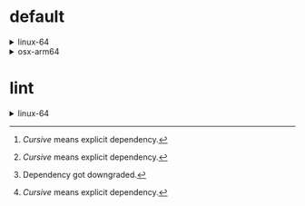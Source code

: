 # default

<details>
<summary>linux-64</summary>

| Dependency[^1] | Before | After | Change |
| - | - | - | - |
|*new-package*||0.10.1|Added|
|*removed-package*|0.10.1||Removed|
|*bpy*|0.10.1|2.10.1|Major Upgrade|
|*polars*|herads_0|herads_1|Only build string|
|python|0.10.0|0.10.1|Patch Upgrade|

</details>

<details>
<summary>osx-arm64</summary>

| Dependency[^1] | Before | After | Change |
| - | - | - | - |
|*polars*[^2]|0.10.0|0.9.1|Minor Downgrade|
|*python*|0.10.0|0.10.1|Patch Upgrade|

</details>

# lint

<details>
<summary>linux-64</summary>

| Dependency[^1] | Before | After | Change |
| - | - | - | - |
|*polars*|0.10.0|0.10.1|Patch Upgrade|
|python|0.10.0|0.10.1|Patch Upgrade|

</details>

[^1]: *Cursive* means explicit dependency.
[^2]: Dependency got downgraded.
